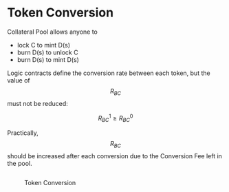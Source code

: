 # Token Conversion

Collateral Pool allows anyone to

* lock C to mint D(s)
* burn D(s) to unlock C
* burn D(s) to mint D(s)

Logic contracts define the conversion rate between each token, but the value of $$R_{BC}$$ must not be reduced:

$$R^1_{BC} ≥ R^0_{BC}$$

Practically, $$R_{BC}$$ should be increased after each conversion due to the Conversion Fee left in the pool.

<figure><img src="https://lh3.googleusercontent.com/AGzpjethMdQy4Dsmoj1JWNDvXY_aI3U3TAZB8RpF9FvWw_H8heD9fEFPyABYH6UD7w-CPQUx4qsLG19qA_oIBatL5UBqYOZgXQEJu8sbeXigQtxALGeNBkfNl6wx70D2OETbEpwmk_x2aoyMi3x8P3bFNqEASNvH8O3fZSaQKcUkiS0DZDvJNB-dWK8EvA" alt=""><figcaption><p>Token Conversion</p></figcaption></figure>
